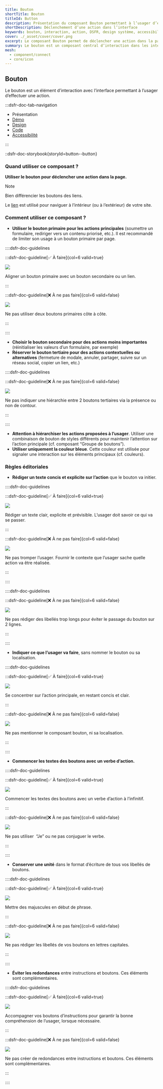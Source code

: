 ```yaml
---
title: Bouton
shortTitle: Bouton
titleId: Button
description: Présentation du composant Bouton permettant à l’usager d’exécuter une action dans une interface numérique.
shortDescription: Déclenchement d’une action dans l’interface
keywords: bouton, interaction, action, DSFR, design système, accessibilité, formulaire, navigation
cover: ./_asset/cover/cover.png
excerpt: Le composant Bouton permet de déclencher une action dans la page, comme soumettre un formulaire ou naviguer vers un contenu. Il se décline en versions primaire, secondaire et tertiaire.
summary: Le bouton est un composant central d’interaction dans les interfaces numériques. Il est utilisé pour initier une action précise selon un niveau de priorité - bouton primaire pour l’action principale, secondaire pour les actions secondaires et tertiaire pour les interactions contextuelles. Il respecte des règles d’écriture éditoriale claires, n’est pas personnalisable graphiquement et s’intègre de manière cohérente dans une interface respectueuse des standards d’accessibilité.
mesh:
  - component/connect
  - core/icon
---
```


## Bouton

Le bouton est un élément d’interaction avec l’interface permettant à l’usager d’effectuer une action.

:::dsfr-doc-tab-navigation

- Présentation
- [Démo](./demo/index.md)
- [Design](./design/index.md)
- [Code](./code/index.md)
- [Accessibilité](./accessibility/index.md)

:::

::dsfr-doc-storybook{storyId=button--button}

### Quand utiliser ce composant ?

**Utiliser le bouton pour déclencher une action dans la page.**

> [!NOTE]
> Bien différencier les boutons des liens.

Le [lien](../../../link/_part/doc/index.md) est utilisé pour naviguer à l’intérieur (ou à l’extérieur) de votre site.

### Comment utiliser ce composant ?

- **Utiliser le bouton primaire pour les actions principales** (soumettre un formulaire, rediriger vers un contenu priorisé, etc.). Il est recommandé de limiter son usage à un bouton primaire par page.

::::dsfr-doc-guidelines

:::dsfr-doc-guideline[✅ À faire]{col=6 valid=true}

![](./_asset/use/do-1.png)

Aligner un bouton primaire avec un bouton secondaire ou un lien.

:::

:::dsfr-doc-guideline[❌ À ne pas faire]{col=6 valid=false}

![](./_asset/use/dont-1.png)

Ne pas utiliser deux boutons primaires côte à côte.

:::

::::

- **Choisir le bouton secondaire pour des actions moins importantes** (réinitialiser les valeurs d’un formulaire, par exemple)
- **Réserver le bouton tertiaire pour des actions contextuelles ou alternatives** (fermeture de modale, annuler, partager, suivre sur un réseau social, copier un lien, etc.)

::::dsfr-doc-guidelines

:::dsfr-doc-guideline[❌ À ne pas faire]{col=6 valid=false}

![](./_asset/use/dont-2.png)

Ne pas indiquer une hiérarchie entre 2 boutons tertiaires via la présence ou non de contour.

:::

::::

- **Attention à hiérarchiser les actions proposées à l’usager**. Utiliser une combinaison de bouton de styles différents pour maintenir l’attention sur l’action principale (cf. composant “Groupe de boutons”).
- **Utiliser uniquement la couleur bleue**. Cette couleur est utilisée pour signaler une interaction sur les éléments principaux (cf. couleurs).

### Règles éditoriales

- **Rédiger un texte concis et explicite sur l’action** que le bouton va initier.

::::dsfr-doc-guidelines

:::dsfr-doc-guideline[✅ À faire]{col=6 valid=true}

![](./_asset/edit/do-1.png)

Rédiger un texte clair, explicite et prévisible. L’usager doit savoir ce qui va se passer.

:::

:::dsfr-doc-guideline[❌ À ne pas faire]{col=6 valid=false}

![](./_asset/edit/dont-1.png)

Ne pas tromper l’usager. Fournir le contexte que l’usager sache quelle action va être réalisée.

:::

::::

::::dsfr-doc-guidelines

:::dsfr-doc-guideline[❌ À ne pas faire]{col=6 valid=false}

![](./_asset/edit/dont-2.png)

Ne pas rédiger des libellés trop longs pour éviter le passage du bouton sur 2 lignes.

:::

::::

- **Indiquer ce que l’usager va faire**, sans nommer le bouton ou sa localisation.

::::dsfr-doc-guidelines

:::dsfr-doc-guideline[✅ À faire]{col=6 valid=true}

![](./_asset/edit/do-2.png)

Se concentrer sur l’action principale, en restant concis et clair.

:::

:::dsfr-doc-guideline[❌ À ne pas faire]{col=6 valid=false}

![](./_asset/edit/dont-3.png)

Ne pas mentionner le composant bouton, ni sa localisation.

:::

::::

- **Commencer les textes des boutons avec un verbe d’action.**

::::dsfr-doc-guidelines

:::dsfr-doc-guideline[✅ À faire]{col=6 valid=true}

![](./_asset/edit/do-3.png)

Commencer les textes des boutons avec un verbe d’action à l’infinitif.

:::

:::dsfr-doc-guideline[❌ À ne pas faire]{col=6 valid=false}

![](./_asset/edit/dont-4.png)

Ne pas utiliser  “Je” ou ne pas conjuguer le verbe.

:::

::::

- **Conserver une unité** dans le format d’écriture de tous vos libellés de boutons.

::::dsfr-doc-guidelines

:::dsfr-doc-guideline[✅ À faire]{col=6 valid=true}

![](./_asset/edit/do-4.png)

Mettre des majuscules en début de phrase.

:::

:::dsfr-doc-guideline[❌ À ne pas faire]{col=6 valid=false}

![](./_asset/edit/dont-5.png)

Ne pas rédiger les libellés de vos boutons en lettres capitales.

:::

::::

- **Éviter les redondances** entre instructions et boutons. Ces éléments sont complémentaires.

::::dsfr-doc-guidelines

:::dsfr-doc-guideline[✅ À faire]{col=6 valid=true}

![](./_asset/edit/do-5.png)

Accompagner vos boutons d’instructions pour garantir la bonne compréhension de l’usager, lorsque nécessaire.

:::

:::dsfr-doc-guideline[❌ À ne pas faire]{col=6 valid=false}

![](./_asset/edit/dont-6.png)

Ne pas créer de redondances entre instructions et boutons. Ces éléments sont complémentaires.

:::

::::
